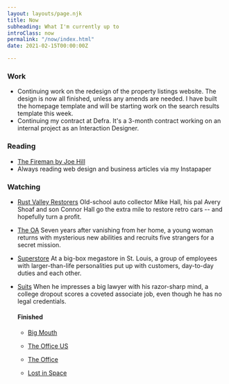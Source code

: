 ```yaml
---
layout: layouts/page.njk
title: Now
subheading: What I'm currently up to
introClass: now
permalink: "/now/index.html"
date: 2021-02-15T00:00:00Z

---
```

### Work

* Continuing work on the redesign of the property listings website. The design is now all finished, unless any amends are needed. I have built the homepage template and will be starting work on the search results template this week.
* Continuing my contract at Defra. It's a 3-month contract working on an internal project as an Interaction Designer.

### Reading

* [The Fireman by Joe Hill](https://beta.readng.co/book/the-fireman-by-joe-hill-WPOnt "The Fireman by Joe Hill")
* Always reading web design and business articles via my Instapaper

### Watching

* [Rust Valley Restorers](https://www.netflix.com/gb/title/80203254)
  Old-school auto collector Mike Hall, his pal Avery Shoaf and son Connor Hall go the extra mile to restore retro cars -- and hopefully turn a profit.
* [The OA](https://www.netflix.com/gb/title/80044950 "The OA on Netflix")
  Seven years after vanishing from her home, a young woman returns with mysterious new abilities and recruits five strangers for a secret mission.
* [Superstore](https://www.netflix.com/gb/title/80061132 "Superstore on Netflix")
  At a big-box megastore in St. Louis, a group of employees with larger-than-life personalities put up with customers, day-to-day duties and each other.
* [Suits](https://www.netflix.com/gb/title/70195800 "Suits on Netflix")
  When he impresses a big lawyer with his razor-sharp mind, a college dropout scores a coveted associate job, even though he has no legal credentials.

  #### Finished
  * [Big Mouth](https://www.netflix.com/gb/title/80117038 "Big Mouth on Netflix")


  * [The Office US](https://www.imdb.com/title/tt0386676/ "The Office US on IMDB")
  * [The Office](https://www.imdb.com/title/tt0290978/ "The Office on IMDB")
  * [Lost in Space](https://www.netflix.com/gb/title/80104198 "Lost in Space on Netflix")